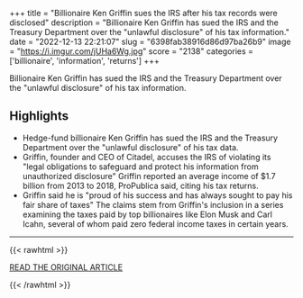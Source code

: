+++
title = "Billionaire Ken Griffin sues the IRS after his tax records were disclosed"
description = "Billionaire Ken Griffin has sued the IRS and the Treasury Department over the \"unlawful disclosure\" of his tax information."
date = "2022-12-13 22:21:07"
slug = "6398fab38916d86d97ba26b9"
image = "https://i.imgur.com/jUHa6Wg.jpg"
score = "2138"
categories = ['billionaire', 'information', 'returns']
+++

Billionaire Ken Griffin has sued the IRS and the Treasury Department over the \"unlawful disclosure\" of his tax information.

## Highlights

- Hedge-fund billionaire Ken Griffin has sued the IRS and the Treasury Department over the "unlawful disclosure" of his tax data.
- Griffin, founder and CEO of Citadel, accuses the IRS of violating its "legal obligations to safeguard and protect his information from unauthorized disclosure" Griffin reported an average income of $1.7 billion from 2013 to 2018, ProPublica said, citing his tax returns.
- Griffin said he is "proud of his success and has always sought to pay his fair share of taxes" The claims stem from Griffin's inclusion in a series examining the taxes paid by top billionaires like Elon Musk and Carl Icahn, several of whom paid zero federal income taxes in certain years.

---

{{< rawhtml >}}
  <p class="article-category">
    <a target="_blank" href="https://www.cnbc.com/2022/12/13/billionaire-ken-griffin-sues-irs-over-tax-disclosure.html">READ THE ORIGINAL ARTICLE</a>
  </p>
{{< /rawhtml >}}
